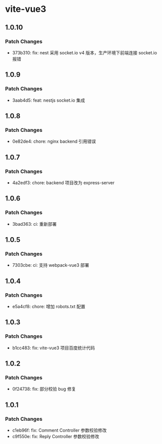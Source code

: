 # vite-vue3

## 1.0.10

### Patch Changes

-   373b310: fix: nest 采用 socket.io v4 版本，生产环境下前端连接 socket.io 报错

## 1.0.9

### Patch Changes

-   3aab4d5: feat: nestjs socket.io 集成

## 1.0.8

### Patch Changes

-   0e82de4: chore: nginx backend 引用错误

## 1.0.7

### Patch Changes

-   4a2edf3: chore: backend 项目改为 express-server

## 1.0.6

### Patch Changes

-   3bad363: ci: 重新部署

## 1.0.5

### Patch Changes

-   7303cbe: ci: 支持 webpack-vue3 部署

## 1.0.4

### Patch Changes

-   e5a4cf8: chore: 增加 robots.txt 配置

## 1.0.3

### Patch Changes

-   b1cc483: fix: vite-vue3 项目百度统计代码

## 1.0.2

### Patch Changes

-   0f24738: fix: 部分校验 bug 修复

## 1.0.1

### Patch Changes

-   c1eb96f: fix: Comment Controller 参数校验修改
-   c9f550e: fix: Reply Controller 参数校验修改
